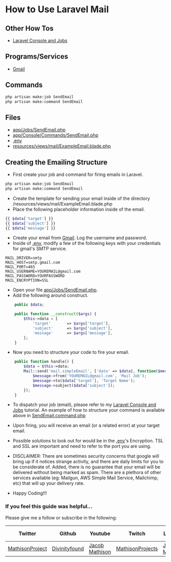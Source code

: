 # How to Use Laravel Mail

## Other How Tos
- [Laravel Console and Jobs](https://github.com/Divinityfound/howtos/tree/master/laravel_console_and_jobs)

## Programs/Services
- [Gmail](http://gmail.com)

## Commands
```sh
php artisan make:job SendEmail
php artisan make:command SendEmail
```

## Files
- [app/Jobs/SendEmail.php](https://github.com/Divinityfound/howtos/blob/master/laravel_mail/SendEmail.job.php)
- [app/Console/Commands/SendEmail.php](https://github.com/Divinityfound/howtos/blob/master/laravel_mail/SendEmail.command.php)
- [.env](https://github.com/Divinityfound/howtos/blob/master/laravel_mail/.env)
- [resources/views/mail/ExampleEmail.blade.php](https://github.com/Divinityfound/howtos/blob/master/laravel_mail/ExampleEmail.blade.php)

## Creating the Emailing Structure

- First create your job and command for firing emails in Laravel.

```sh
php artisan make:job SendEmail
php artisan make:command SendEmail
```

- Create the template for sending your email inside of the directory /resources/views/mail/ExampleEmail.blade.php
- Place the following placeholder information inside of the email.
```php
{{ $data['target'] }}
{{ $data['subject'] }}
{{ $data['message'] }}
```

- Create your email from [Gmail](http://gmail.com). Log the username and password.
- Inside of [.env](https://github.com/Divinityfound/howtos/blob/master/laravel_mail/.env), modify a few of the following keys with your credentials for gmail's SMTP service.

```
MAIL_DRIVER=smtp
MAIL_HOST=smtp.gmail.com
MAIL_PORT=465
MAIL_USERNAME=YOUREMAIL@gmail.com
MAIL_PASSWORD=YOURPASSWORD
MAIL_ENCRYPTION=SSL
```

- Open your file [app/Jobs/SendEmail.php](https://github.com/Divinityfound/howtos/blob/master/laravel_mail/SendEmail.job.php).
- Add the following around construct.

```php
    public $data;

    public function __construct($args) {
        $this->data = [
            'target'       => $args['target'],
            'subject'      => $args['subject'],
            'message'      => $args['message'],
        ];
    }
```

- Now you need to structure your code to fire your email.

```php
    public function handle() {
        $data = $this->data;
        Mail::send('mail.simpleEmail', ['data' => $data], function($message) use ($data) {
            $message->from('YOUREMAIL@gmail.com', 'Mail Job');
            $message->to($data['target'], 'Target Name');
            $message->subject($data['subject']);
        });
    }
```

- To dispatch your job (email), please refer to my [Laravel Console and Jobs](https://github.com/Divinityfound/howtos/tree/master/laravel_console_and_jobs) tutorial. An example of how to structure your command is available above in [SendEmail.command.php](https://github.com/Divinityfound/howtos/blob/master/laravel_mail/SendEmail.command.php)
- Upon firing, you will receive an email (or a related error) at your target email.
- Possible solutions to look out for would be in the [.env](https://github.com/Divinityfound/howtos/blob/master/laravel_mail/.env)'s Encryption. TSL and SSL are important and need to refer to the port you are using.

- DISCLAIMER: There are sometimes security concerns that google will bring up if it notices strange activity, and there are daily limits for you to be considerate of. Added, there is no guarantee that your email will be delivered without being marked as spam. There are a plethora of other services available (eg: Mailgun, AWS Simple Mail Service, Mailchimp, etc) that will up your delivery rate.

- Happy Coding!!!


### If you feel this guide was helpful...

Please give me a follow or subscribe in the following:

|Twitter|Github|Youtube|Twitch|Linkedin|Personal Site|
| ----- | ---- | ----- | ---- | ------ | ----------- |
|[MathisonProject](https://twitter.com/MathisonProject)|[Divinityfound](https://github.com/Divinityfound)|[Jacob Mathison](https://www.youtube.com/channel/UCNNxB1TRbdJxE_y51sJb9DA)|[MathisonProjects](http://twitch.tv/mathisonprojects)|[Jacob Mathison](https://www.linkedin.com/in/jacob-mathison-62359912/)|[Mathison Projects](http://mathisonprojects.com)|